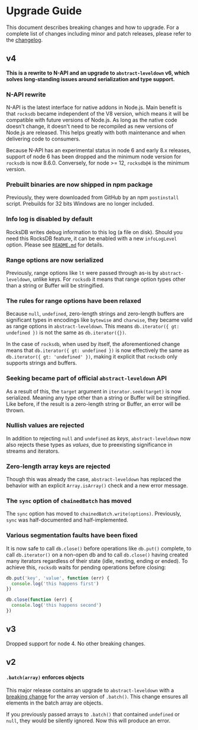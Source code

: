 # Upgrade Guide

This document describes breaking changes and how to upgrade. For a complete list of changes including minor and patch releases, please refer to the [changelog](CHANGELOG.md).

## v4

**This is a rewrite to N-API and an upgrade to `abstract-leveldown` v6, which solves long-standing issues around serialization and type support.**

### N-API rewrite

N-API is the latest interface for native addons in Node.js. Main benefit is that `rocksdb` became independent of the V8 version, which means it will be compatible with future versions of Node.js. As long as the native code doesn't change, it doesn't need to be recompiled as new versions of Node.js are released. This helps greatly with both maintenance and when delivering code to consumers.

Because N-API has an experimental status in node 6 and early 8.x releases, support of node 6 has been dropped and the minimum node version for `rocksdb` is now 8.6.0. Conversely, for node >= 12, `rocksdb@4` is the minimum version.

### Prebuilt binaries are now shipped in npm package

Previously, they were downloaded from GitHub by an npm `postinstall` script. Prebuilds for 32 bits Windows are no longer included.

### Info log is disabled by default

RocksDB writes debug information to this log (a file on disk). Should you need this RocksDB feature, it can be enabled with a new `infoLogLevel` option. Please see [`README.md`](README.md) for details.

### Range options are now serialized

Previously, range options like `lt` were passed through as-is by `abstract-leveldown`, unlike keys. For `rocksdb` it means that range option types other than a string or Buffer will be stringified.

### The rules for range options have been relaxed

Because `null`, `undefined`, zero-length strings and zero-length buffers are significant types in encodings like `bytewise` and `charwise`, they became valid as range options in `abstract-leveldown`. This means `db.iterator({ gt: undefined })` is not the same as `db.iterator({})`.

In the case of `rocksdb`, when used by itself, the aforementioned change means that `db.iterator({ gt: undefined })` is now effectively the same as `db.iterator({ gt: 'undefined' })`, making it explicit that `rocksdb` only supports strings and buffers.

### Seeking became part of official `abstract-leveldown` API

As a result of this, the `target` argument in `iterator.seek(target)` is now serialized. Meaning any type other than a string or Buffer will be stringified. Like before, if the result is a zero-length string or Buffer, an error will be thrown.

### Nullish values are rejected

In addition to rejecting `null` and `undefined` as _keys_, `abstract-leveldown` now also rejects these types as _values_, due to preexisting significance in streams and iterators.

### Zero-length array keys are rejected

Though this was already the case, `abstract-leveldown` has replaced the behavior with an explicit `Array.isArray()` check and a new error message.

### The `sync` option of `chainedBatch` has moved

The `sync` option has moved to `chainedBatch.write(options)`. Previously, `sync` was half-documented and half-implemented.

### Various segmentation faults have been fixed

It is now safe to call `db.close()` before operations like `db.put()` complete, to call `db.iterator()` on a non-open db and to call `db.close()` having created many iterators regardless of their state (idle, nexting, ending or ended). To achieve this, `rocksdb` waits for pending operations before closing:

```js
db.put('key', 'value', function (err) {
  console.log('this happens first')
})

db.close(function (err) {
  console.log('this happens second')
})
```

## v3

Dropped support for node 4. No other breaking changes.

## v2

#### `.batch(array)` enforces objects

This major release contains an upgrade to `abstract-leveldown` with a [breaking change](https://github.com/Level/abstract-leveldown/commit/a2621ad70571f6ade9d2be42632ece042e068805) for the array version of `.batch()`. This change ensures all elements in the batch array are objects.

If you previously passed arrays to `.batch()` that contained `undefined` or `null`, they would be silently ignored. Now this will produce an error.
